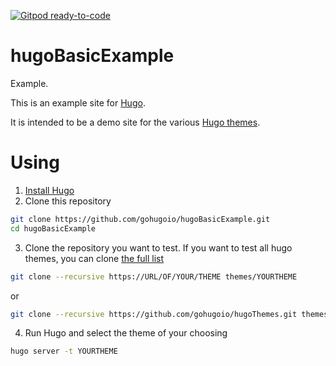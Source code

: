 [![Gitpod ready-to-code](https://img.shields.io/badge/Gitpod-ready--to--code-blue?logo=gitpod)](https://gitpod.io/#https://github.com/zo0o0ot/hugo-nes-classic-example)

# hugoBasicExample

Example.

This is an example site for [Hugo](https://gohugo.io/).

It is intended to be a demo site for the various [Hugo themes](https://themes.gohugo.io/).

# Using

1. [Install Hugo](https://gohugo.io/overview/installing/)
2. Clone this repository
```bash
git clone https://github.com/gohugoio/hugoBasicExample.git
cd hugoBasicExample
```
3. Clone the repository you want to test. If you want to test all hugo themes, you can clone [the full list](https://github.com/gohugoio/hugoThemes)
```bash
git clone --recursive https://URL/OF/YOUR/THEME themes/YOURTHEME
```
or
```bash
git clone --recursive https://github.com/gohugoio/hugoThemes.git themes
```
4. Run Hugo and select the theme of your choosing
```bash
hugo server -t YOURTHEME
```
